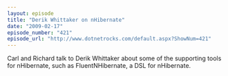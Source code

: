 ```yaml
---
layout: episode
title: "Derik Whittaker on nHibernate"
date: "2009-02-17"
episode_number: "421"
episode_url: "http://www.dotnetrocks.com/default.aspx?ShowNum=421"
---
```


Carl and Richard talk to Derik Whittaker about some of the supporting tools for nHibernate, such as FluentNHibernate, a DSL for nHibernate.
